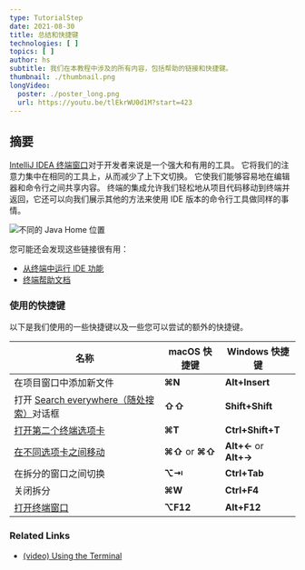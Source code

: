 ```yaml
---
type: TutorialStep
date: 2021-08-30
title: 总结和快捷键
technologies: [ ]
topics: [ ]
author: hs
subtitle: 我们在本教程中涉及的所有内容，包括帮助的链接和快捷键。
thumbnail: ./thumbnail.png
longVideo:
  poster: ./poster_long.png
  url: https://youtu.be/tlEkrWU0d1M?start=423
---
```


## 摘要
[IntelliJ IDEA 终端窗口](https://www.jetbrains.com/help/idea/terminal-emulator.html)对于开发者来说是一个强大和有用的工具。 它将我们的注意力集中在相同的工具上，从而减少了上下文切换。 它使我们能够容易地在编辑器和命令行之间共享内容。 终端的集成允许我们轻松地从项目代码移动到终端并返回，它还可以向我们展示其他的方法来使用 IDE 版本的命令行工具做同样的事情。

![不同的 Java Home 位置](different-java-home.png)

您可能还会发现这些链接很有用：
- [从终端中运行 IDE 功能](https://blog.jetbrains.com/idea/2020/07/run-ide-features-from-the-terminal/)
- [终端帮助文档](https://www.jetbrains.com/help/idea/terminal-emulator.html/)


### 使用的快捷键
以下是我们使用的一些快捷键以及一些您可以尝试的额外的快捷键。

| 名称                                                                                             | macOS 快捷键        | Windows 快捷键            |
| ---------------------------------------------------------------------------------------------- | ---------------- | ---------------------- |
| 在项目窗口中添加新文件                                                                                    | **⌘N**           | **Alt+Insert**         |
| 打开 [Search everywhere（随处搜索）](https://www.jetbrains.com/help/idea/searching-everywhere.html)对话框 | **⇧⇧**           | **Shift+Shift**        |
| [打开第二个终端选项卡](https://www.jetbrains.com/help/idea/terminal-emulator.html#new_session)           | **⌘T**           | **Ctrl+Shift+T**       |
| [在不同选项卡之间移动](https://www.jetbrains.com/help/idea/terminal-emulator.html#new_session)           | **⌘⇧** or **⌘⇧** | **Alt+←** or **Alt+→** |
| 在拆分的窗口之间切换                                                                                     | **⌥⇥**           | **Ctrl+Tab**           |
| 关闭拆分                                                                                           | **⌘W**           | **Ctrl+F4**            |
| [打开终端窗口](https://www.jetbrains.com/help/idea/terminal-emulator.html#open-terminal)             | **⌥F12**         | **Alt+F12**            |

### Related Links
- [(video) Using the Terminal](https://www.youtube.com/watch?v=tlEkrWU0d1M)